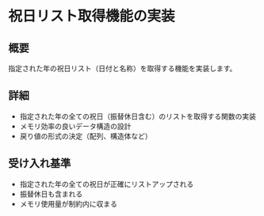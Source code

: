 # 祝日リスト取得機能の実装

## 概要
指定された年の祝日リスト（日付と名称）を取得する機能を実装します。

## 詳細
- 指定された年の全ての祝日（振替休日含む）のリストを取得する関数の実装
- メモリ効率の良いデータ構造の設計
- 戻り値の形式の決定（配列、構造体など）

## 受け入れ基準
- 指定された年の全ての祝日が正確にリストアップされる
- 振替休日も含まれる
- メモリ使用量が制約内に収まる
